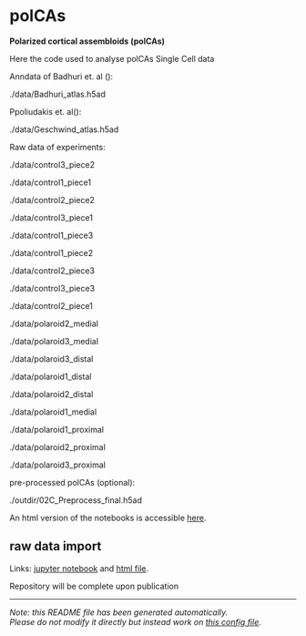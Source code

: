 
# polCAs

**Polarized cortical assembloids (polCAs)**

Here the code used to analyse polCAs Single Cell data

Anndata of Badhuri et. al ():

./data/Badhuri_atlas.h5ad


Ppoliudakis et. al():

./data/Geschwind_atlas.h5ad   


Raw data of experiments:

./data/control3_piece2

./data/control1_piece1

./data/control2_piece2

./data/control3_piece1

./data/control1_piece3

./data/control1_piece2

./data/control2_piece3

./data/control3_piece3

./data/control2_piece1

./data/polaroid2_medial

./data/polaroid3_medial

./data/polaroid3_distal

./data/polaroid1_distal

./data/polaroid2_distal

./data/polaroid1_medial

./data/polaroid1_proximal

./data/polaroid2_proximal

./data/polaroid3_proximal


pre-processed polCAs (optional):

./outdir/02C_Preprocess_final.h5ad


An html version of the notebooks is accessible [here](https://GiuseppeTestaLab.github.io/polCAs/).




## raw data import

Links: [jupyter notebook](01_RawImport.ipynb) and [html file](https://GiuseppeTestaLab.github.io/polCAs/01_RawImport.html).




Repository will be complete upon publication


---
*Note: this README file has been generated automatically.* <br>
*Please do not modify it directly but instead work on [this config file](resources/config.yaml).*


